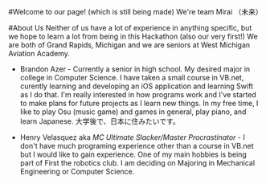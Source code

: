 #Welcome to our page!
(which is still being made)
We're team Mirai （未来）


#About Us
Neither of us have a lot of experience in anything specific, but we hope to learn a lot from being in this Hackathon (also our very first!)
We are both of Grand Rapids, Michigan and we are seniors at West Michigan Aviation Academy. 


- Brandon Azer -
Currently a senior in high school. My desired major in college in Computer Science. I have taken a small course in VB.net, curently learning and developing an iOS application and learning Swift as I do that. I'm really interested in how programs work and I've started to make plans for future projects as I learn new things. In my free time, I like to play Osu (music game) and games in general, play piano, and learn Japanese. 大学後で、日本に住みたいです。


- Henry Velasquez aka *MC Ultimate Slacker/Master Procrastinator* -
I don't have much programing experience other than a course in VB.net but I would like to gain experience. One of my main hobbies is being part of First the robotics club. 
I am deciding on Majoring in Mechanical Engineering or Computer Science.


